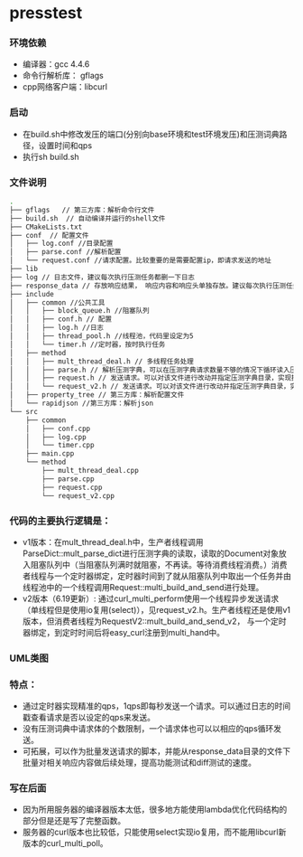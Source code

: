 presstest
==========

### 环境依赖
- 编译器：gcc 4.4.6
- 命令行解析库： gflags
- cpp网络客户端：libcurl

### 启动
- 在build.sh中修改发压的端口(分别向base环境和test环境发压)和压测词典路径，设置时间和qps
- 执行sh build.sh

### 文件说明
```bash
.
├── gflags   // 第三方库：解析命令行文件
├── build.sh  // 自动编译并运行的shell文件
├── CMakeLists.txt 
├── conf  // 配置文件
│   ├── log.conf //目录配置
│   ├── parse.conf //解析配置
│   └── request.conf //请求配置。比较重要的是需要配置ip，即请求发送的地址
├── lib 
├── log // 日志文件，建议每次执行压测任务都删一下日志
├── response_data // 存放响应结果， 响应内容和响应头单独存放。建议每次执行压测任务都删除下该文件夹。后续也可以通过该目录下的文件实现相关响应内容的分析
├── include
│   ├── common //公共工具
│   │   ├── block_queue.h //阻塞队列
│   │   ├── conf.h // 配置
│   │   ├── log.h //日志
│   │   ├── thread_pool.h //线程池，代码里设定为5
│   │   └── timer.h //定时器，按时执行任务
│   ├── method 
│   │   ├── mult_thread_deal.h // 多线程任务处理
│   │   ├── parse.h // 解析压测字典，可以在压测字典请求数量不够的情况下循环读入压测字典。
│   │   ├── request.h // 发送请求。可以对该文件进行改动并指定压测字典目录，实现批量请求发送
│   │   └── request_v2.h // 发送请求。可以对该文件进行改动并指定压测字典目录，实现批量请求发送。request.h有缺陷，经测试qps设定较大时，没法按照设定值发送。v2版本迭代了代码，做了改进
│   ├── property_tree // 第三方库：解析配置文件
│   └── rapidjson //第三方库：解析json
└── src 
    ├── common 
    │   ├── conf.cpp 
    │   ├── log.cpp 
    │   └── timer.cpp
    ├── main.cpp
    └── method
        ├── mult_thread_deal.cpp
        ├── parse.cpp
        ├── request.cpp
        └── request_v2.cpp
```

### 代码的主要执行逻辑是：
- v1版本：在mult_thread_deal.h中，生产者线程调用ParseDict::mult_parse_dict进行压测字典的读取，读取的Document对象放入阻塞队列中（当阻塞队列满时就阻塞，不再读。等待消费线程消费。）消费者线程与一个定时器绑定，定时器时间到了就从阻塞队列中取出一个任务并由线程池中的一个线程调用Request::multi_build_and_send进行处理。
- v2版本（6.19更新）: 通过curl_multi_perform使用一个线程异步发送请求（单线程但是使用io复用(select)），见request_v2.h。生产者线程还是使用v1版本，但消费者线程为RequestV2::mult_build_and_send_v2， 与一个定时器绑定，到定时时间后将easy_curl注册到multi_hand中。

### UML类图

### 特点：
- 通过定时器实现精准的qps，1qps即每秒发送一个请求。可以通过日志的时间戳查看请求是否以设定的qps来发送。
- 没有压测词典中请求体的个数限制，一个请求体也可以以相应的qps循环发送。
- 可拓展，可以作为批量发送请求的脚本，并能从response_data目录的文件下批量对相关响应内容做后续处理，提高功能测试和diff测试的速度。

### 写在后面
- 因为所用服务器的编译器版本太低，很多地方能使用lambda优化代码结构的部分但是还是写了完整函数。
- 服务器的curl版本也比较低，只能使用select实现io复用，而不能用libcurl新版本的curl_multi_poll。

